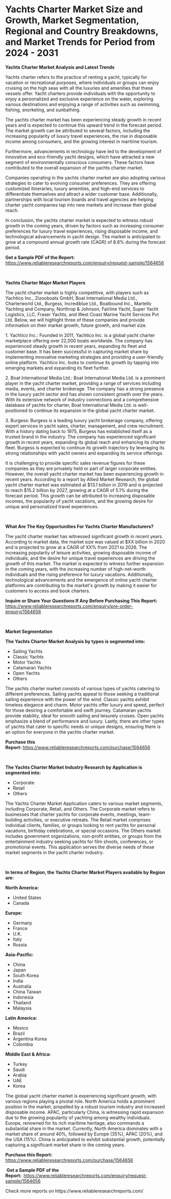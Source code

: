 <p><h1>Yachts Charter Market Size and Growth, Market Segmentation, Regional and Country Breakdowns, and Market Trends for Period from 2024 -  2031</h1></p><p><strong>Yachts Charter Market Analysis and Latest Trends</strong></p>
<p><p>Yachts charter refers to the practice of renting a yacht, typically for vacation or recreational purposes, where individuals or groups can enjoy cruising on the high seas with all the luxuries and amenities that these vessels offer. Yacht charters provide individuals with the opportunity to enjoy a personalized and exclusive experience on the water, exploring various destinations and enjoying a range of activities such as swimming, fishing, snorkeling, and sunbathing.</p><p>The yachts charter market has been experiencing steady growth in recent years and is expected to continue this upward trend in the forecast period. The market growth can be attributed to several factors, including the increasing popularity of luxury travel experiences, the rise in disposable income among consumers, and the growing interest in maritime tourism.</p><p>Furthermore, advancements in technology have led to the development of innovative and eco-friendly yacht designs, which have attracted a new segment of environmentally conscious consumers. These factors have contributed to the overall expansion of the yachts charter market.</p><p>Companies operating in the yachts charter market are also adopting various strategies to cater to evolving consumer preferences. They are offering customized itineraries, luxury amenities, and high-end services to differentiate themselves and attract a wider customer base. Additionally, partnerships with local tourism boards and travel agencies are helping charter yacht companies tap into new markets and increase their global reach.</p><p>In conclusion, the yachts charter market is expected to witness robust growth in the coming years, driven by factors such as increasing consumer preferences for luxury travel experiences, rising disposable income, and technological advancements in yacht design. The market is anticipated to grow at a compound annual growth rate (CAGR) of 8.8% during the forecast period.</p></p>
<p><strong>Get a Sample PDF of the Report:&nbsp;</strong> <a href="https://www.reliableresearchreports.com/enquiry/request-sample/1564656">https://www.reliableresearchreports.com/enquiry/request-sample/1564656</a></p>
<p>&nbsp;</p>
<p><strong>Yachts Charter Major Market Players</strong></p>
<p><p>The yacht charter market is highly competitive, with players such as Yachtico Inc., Zizooboats GmbH, Boat International Media Ltd., Charterworld Ltd., Burgess, Incrediblue Ltd., Boatbound Inc., Martello Yachting and Company, Northrop & Johnson, Fairline Yacht, Super Yacht Logistics, LLC, Fraser Yachts, and West Coast Marine Yacht Services Pvt Ltd. Below, we will highlight three of these companies and provide information on their market growth, future growth, and market size.</p><p>1. Yachtico Inc.: Founded in 2011, Yachtico Inc. is a global yacht charter marketplace offering over 22,000 boats worldwide. The company has experienced steady growth in recent years, expanding its fleet and customer base. It has been successful in capturing market share by implementing innovative marketing strategies and providing a user-friendly online platform. Yachtico Inc. looks to continue its growth by tapping into emerging markets and expanding its fleet further.</p><p>2. Boat International Media Ltd.: Boat International Media Ltd. is a prominent player in the yacht charter market, providing a range of services including media, events, and charter brokerage. The company has a strong presence in the luxury yacht sector and has shown consistent growth over the years. With its extensive network of industry connections and a comprehensive database of yachts for charter, Boat International Media Ltd. is well-positioned to continue its expansion in the global yacht charter market.</p><p>3. Burgess: Burgess is a leading luxury yacht brokerage company, offering expert services in yacht sales, charter, management, and crew recruitment. With a history dating back to 1975, Burgess has established itself as a trusted brand in the industry. The company has experienced significant growth in recent years, expanding its global reach and enhancing its charter fleet. Burgess is expected to continue its growth trajectory by leveraging its strong relationships with yacht owners and expanding its service offerings.</p><p>It is challenging to provide specific sales revenue figures for these companies as they are privately held or part of larger corporate entities. However, the overall yacht charter market has been experiencing growth in recent years. According to a report by Allied Market Research, the global yacht charter market was estimated at $13.1 billion in 2019 and is projected to reach $15.2 billion by 2027, growing at a CAGR of 5.1% during the forecast period. This growth can be attributed to increasing disposable incomes, the popularity of yacht vacations, and the growing desire for unique and personalized travel experiences.</p></p>
<p>&nbsp;</p>
<p><strong>What Are The Key Opportunities For Yachts Charter Manufacturers?</strong></p>
<p><p>The yacht charter market has witnessed significant growth in recent years. According to market data, the market size was valued at $XX billion in 2020 and is projected to grow at a CAGR of XX% from 2021 to 2026. The increasing popularity of leisure activities, growing disposable income of individuals, and the desire for unique travel experiences are driving the growth of this market. The market is expected to witness further expansion in the coming years, with the increasing number of high-net-worth individuals and the rising preference for luxury vacations. Additionally, technological advancements and the emergence of online yacht charter platforms are contributing to the market's growth by making it easier for customers to access and book charters.</p></p>
<p><strong>Inquire or Share Your Questions If Any Before Purchasing This Report:</strong> <a href="https://www.reliableresearchreports.com/enquiry/pre-order-enquiry/1564656">https://www.reliableresearchreports.com/enquiry/pre-order-enquiry/1564656</a></p>
<p>&nbsp;</p>
<p><strong>Market Segmentation</strong></p>
<p><strong>The Yachts Charter Market Analysis by types is segmented into:</strong></p>
<p><ul><li>Sailing Yachts</li><li>Classic Yachts</li><li>Motor Yachts</li><li>Catamaran Yachts</li><li>Open Yachts</li><li>Others</li></ul></p>
<p><p>The yachts charter market consists of various types of yachts catering to different preferences. Sailing yachts appeal to those seeking a traditional sailing experience with the power of the wind. Classic yachts exhibit timeless elegance and charm. Motor yachts offer luxury and speed, perfect for those desiring a comfortable and swift journey. Catamaran yachts provide stability, ideal for smooth sailing and leisurely cruises. Open yachts emphasize a blend of performance and luxury. Lastly, there are other types of yachts that cater to specific needs or unique designs, ensuring there is an option for everyone in the yachts charter market.</p></p>
<p><strong>Purchase this Report:&nbsp;</strong><a href="https://www.reliableresearchreports.com/purchase/1564656">https://www.reliableresearchreports.com/purchase/1564656</a></p>
<p>&nbsp;</p>
<p><strong>The Yachts Charter Market Industry Research by Application is segmented into:</strong></p>
<p><ul><li>Corporate</li><li>Retail</li><li>Others</li></ul></p>
<p><p>The Yachts Charter Market Application caters to various market segments, including Corporate, Retail, and Others. The Corporate market refers to businesses that charter yachts for corporate events, meetings, team-building activities, or executive retreats. The Retail market comprises individual clients, families, or groups looking to rent yachts for personal vacations, birthday celebrations, or special occasions. The Others market includes government organizations, non-profit entities, or groups from the entertainment industry seeking yachts for film shoots, conferences, or promotional events. This application serves the diverse needs of these market segments in the yacht charter industry.</p></p>
<p>&nbsp;</p>
<p><strong>In terms of Region, the Yachts Charter Market Players available by Region are:</strong></p>
<p>
    <p> <strong> North America: </strong>
        <ul>
            <li>United States</li>
            <li>Canada</li>
        </ul>
        </p> 
    <p> <strong> Europe: </strong>
        <ul>
            <li>Germany</li>
            <li>France</li>
            <li>U.K.</li>
            <li>Italy</li>
            <li>Russia</li>
        </ul>
        </p> 
    <p> <strong> Asia-Pacific: </strong>
        <ul>
            <li>China</li>
            <li>Japan</li>
            <li>South Korea</li>
            <li>India</li>
            <li>Australia</li>
            <li>China Taiwan</li>
            <li>Indonesia</li>
            <li>Thailand</li>
            <li>Malaysia</li>
        </ul>
        </p> 
    <p> <strong> Latin America: </strong>
        <ul>
            <li>Mexico</li>
            <li>Brazil</li>
            <li>Argentina Korea</li>
            <li>Colombia</li>
        </ul>
        </p> 
    <p> <strong> Middle East & Africa: </strong>
        <ul>
            <li>Turkey</li>
            <li>Saudi</li>
            <li>Arabia</li>
            <li>UAE</li>
            <li>Korea</li>
        </ul>
    </p>
    </p>
<p><p>The global yacht charter market is experiencing significant growth, with various regions playing a pivotal role. North America holds a prominent position in the market, propelled by a robust tourism industry and increased disposable income. APAC, particularly China, is witnessing rapid expansion due to the growing popularity of yachting among wealthy individuals. Europe, renowned for its rich maritime heritage, also commands a substantial share in the market. Currently, North America dominates with a market share of around 40%, followed by Europe (35%), APAC (20%), and the USA (15%). China is anticipated to exhibit substantial growth, potentially capturing a significant market share in the coming years.</p></p>
<p><strong>Purchase this Report: </strong><a href="https://www.reliableresearchreports.com/purchase/1564656">https://www.reliableresearchreports.com/purchase/1564656</a></p>
<p>&nbsp;<strong>Get a Sample PDF of the Report:&nbsp;&nbsp;</strong><a href="https://www.reliableresearchreports.com/enquiry/request-sample/1564656">https://www.reliableresearchreports.com/enquiry/request-sample/1564656</a></p>
<p><strong></strong></p>
<p>Check more reports on https://www.reliableresearchreports.com/</p>